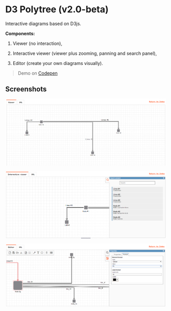 # D3 Polytree (v2.0-beta)

Interactive diagrams based on D3js.

**Components:**

1. Viewer (no interaction),

2. Interactive viewer (viewer plus zooming, panning and search panel),

3. Editor (create your own diagrams visually).

> Demo on [Codepen](https://codepen.io/davcs86/project/full/DvPMzX)

## Screenshots

![Viewer](/docs/imgs/4.png?raw=true "Viewer")

![Interactive viewer](/docs/imgs/5.png?raw=true "Interactive viewer")

![Editor](/docs/imgs/6.png?raw=true "Editor")
